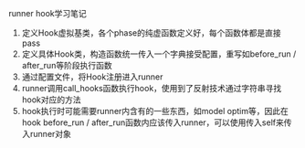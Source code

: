runner hook学习笔记
1. 定义Hook虚拟基类，各个phase的纯虚函数定义好，每个函数体都是直接pass
2. 定义具体Hook类，构造函数统一传入一个字典接受配置，重写如before_run / after_run等阶段执行函数
3. 通过配置文件，将Hook注册进入runner
4. runner调用call_hooks函数执行hook，使用到了反射技术通过字符串寻找hook对应的方法
5. hook执行时可能需要runner内含有的一些东西，如model optim等，因此在hook before_run / after_run函数内应该传入runner，可以使用传入self来传入runner对象